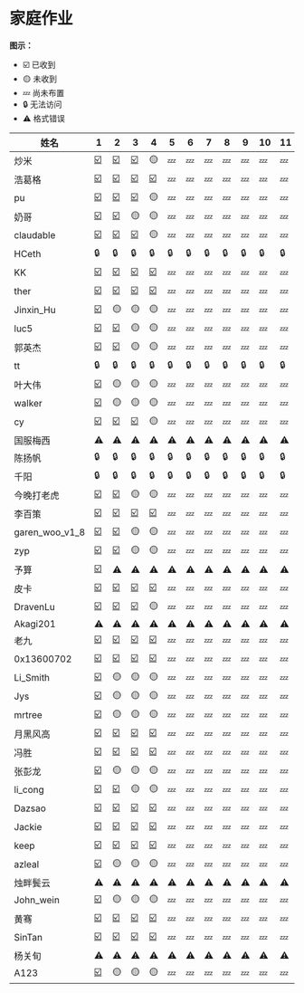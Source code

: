 # 家庭作业
**图示：**
- ☑️ 已收到
- 🟡 未收到
- 💤 尚未布置
- 🔒 无法访问
- ⚠️ 格式错误


| 姓名 | 1 | 2 | 3 | 4 | 5 | 6 | 7 | 8 | 9 | 10 | 11 | 12 |
| --- | --- | --- | --- | --- | --- | --- | --- | --- | --- | --- | --- | --- |
| 炒米 | [☑️](https://github.com/FZelin/zkshanghai-workshop/blob/main/lecture1-homework.md) | [☑️](https://github.com/FZelin/zkshanghai-workshop/blob/main/lecture2-homework.md) | [☑️](https://github.com/FZelin/zkshanghai-workshop/blob/main/lecture3-homework.md) | 🟡 | 💤 | 💤 | 💤 | 💤 | 💤 | 💤 | 💤 | 💤 |
| 浩葛格 | [☑️](https://github.com/ZKPeddie/zkshanghai-workshop/blob/main/lecture1-homework.md) | [☑️](https://github.com/ZKPeddie/zkshanghai-workshop/blob/main/lecture2-homework.md) | [☑️](https://github.com/ZKPeddie/zkshanghai-workshop/blob/main/lecture3-homework.md) | [☑️](https://github.com/ZKPeddie/zkshanghai-workshop/blob/main/lecture4-homework.md) | 💤 | 💤 | 💤 | 💤 | 💤 | 💤 | 💤 | 💤 |
| pu | [☑️](https://github.com/shipunyc/zkshanghai-workshop/blob/main/lecture1-homework.md) | [☑️](https://github.com/shipunyc/zkshanghai-workshop/blob/main/lecture2-homework.md) | [☑️](https://github.com/shipunyc/zkshanghai-workshop/blob/main/lecture3-homework.md) | 🟡 | 💤 | 💤 | 💤 | 💤 | 💤 | 💤 | 💤 | 💤 |
| 奶哥 | [☑️](https://github.com/sennmac/zkshanghai-workshop/blob/main/lecture1-homework.md) | [☑️](https://github.com/sennmac/zkshanghai-workshop/blob/main/lecture2-homework.md) | 🟡 | 🟡 | 💤 | 💤 | 💤 | 💤 | 💤 | 💤 | 💤 | 💤 |
| claudable | [☑️](https://github.com/ClaudeZsb/zkshanghai-workshop/blob/main/lecture1-homework.md) | [☑️](https://github.com/ClaudeZsb/zkshanghai-workshop/blob/main/lecture2-homework.md) | [☑️](https://github.com/ClaudeZsb/zkshanghai-workshop/blob/main/lecture3-homework.md) | 🟡 | 💤 | 💤 | 💤 | 💤 | 💤 | 💤 | 💤 | 💤 |
| HCeth | 🔒 | 🔒 | 🔒 | 🔒 | 🔒 | 🔒 | 🔒 | 🔒 | 🔒 | 🔒 | 🔒 | 🔒 |
| KK | [☑️](https://github.com/0xKKv7/zkshanghai-workshop/blob/main/lecture1-homework.md) | [☑️](https://github.com/0xKKv7/zkshanghai-workshop/blob/main/lecture2-homework.md) | [☑️](https://github.com/0xKKv7/zkshanghai-workshop/blob/main/lecture3-homework.md) | [☑️](https://github.com/0xKKv7/zkshanghai-workshop/blob/main/lecture4-homework.md) | 💤 | 💤 | 💤 | 💤 | 💤 | 💤 | 💤 | 💤 |
| ther | [☑️](https://github.com/ther0908/zkshanghai-workshop/blob/main/lecture1-homework.md) | [☑️](https://github.com/ther0908/zkshanghai-workshop/blob/main/lecture2-homework.md) | [☑️](https://github.com/ther0908/zkshanghai-workshop/blob/main/lecture3-homework.md) | [☑️](https://github.com/ther0908/zkshanghai-workshop/blob/main/lecture4-homework.md) | 💤 | 💤 | 💤 | 💤 | 💤 | 💤 | 💤 | 💤 |
| Jinxin_Hu | [☑️](https://github.com/hujinxinchengdu/zkshanghai-workshop/blob/main/lecture1-homework.md) | 🟡 | 🟡 | 🟡 | 💤 | 💤 | 💤 | 💤 | 💤 | 💤 | 💤 | 💤 |
| luc5 | [☑️](https://github.com/Lucshine/zkshanghai-workshop/blob/main/lecture1-homework.md) | [☑️](https://github.com/Lucshine/zkshanghai-workshop/blob/main/lecture2-homework.md) | 🟡 | 🟡 | 💤 | 💤 | 💤 | 💤 | 💤 | 💤 | 💤 | 💤 |
| 郭英杰 | [☑️](https://github.com/GalaIO/zkshanghai-workshop/blob/main/lecture1-homework.md) | [☑️](https://github.com/GalaIO/zkshanghai-workshop/blob/main/lecture2-homework.md) | 🟡 | 🟡 | 💤 | 💤 | 💤 | 💤 | 💤 | 💤 | 💤 | 💤 |
| tt | 🔒 | 🔒 | 🔒 | 🔒 | 🔒 | 🔒 | 🔒 | 🔒 | 🔒 | 🔒 | 🔒 | 🔒 |
| 叶大伟 | [☑️](https://github.com/nifengttz/zkshanghai-workshop/blob/main/lecture1-homework.md) | 🟡 | 🟡 | 🟡 | 💤 | 💤 | 💤 | 💤 | 💤 | 💤 | 💤 | 💤 |
| walker | [☑️](https://github.com/Pupil1999/zkshanghai-workshop/blob/main/lecture1-homework.md) | 🟡 | 🟡 | 🟡 | 💤 | 💤 | 💤 | 💤 | 💤 | 💤 | 💤 | 💤 |
| cy | [☑️](https://github.com/chrisyy2003/zkshanghai-workshop/blob/main/lecture1-homework.md) | [☑️](https://github.com/chrisyy2003/zkshanghai-workshop/blob/main/lecture2-homework.md) | [☑️](https://github.com/chrisyy2003/zkshanghai-workshop/blob/main/lecture3-homework.md) | 🟡 | 💤 | 💤 | 💤 | 💤 | 💤 | 💤 | 💤 | 💤 |
| 国服梅西 | ⚠️ | ⚠️ | ⚠️ | ⚠️ | ⚠️ | ⚠️ | ⚠️ | ⚠️ | ⚠️ | ⚠️ | ⚠️ | ⚠️ |
| 陈扬帆 | 🔒 | 🔒 | 🔒 | 🔒 | 🔒 | 🔒 | 🔒 | 🔒 | 🔒 | 🔒 | 🔒 | 🔒 |
| 千阳 | 🔒 | 🔒 | 🔒 | 🔒 | 🔒 | 🔒 | 🔒 | 🔒 | 🔒 | 🔒 | 🔒 | 🔒 |
| 今晚打老虎 | [☑️](https://github.com/OxfordStreet/zkshanghai-workshop/blob/main/lecture1-homework.md) | [☑️](https://github.com/OxfordStreet/zkshanghai-workshop/blob/main/lecture2-homework.md) | 🟡 | 🟡 | 💤 | 💤 | 💤 | 💤 | 💤 | 💤 | 💤 | 💤 |
| 李百策 | [☑️](https://github.com/libaice/zkshanghai-workshop/blob/main/lecture1-homework.md) | [☑️](https://github.com/libaice/zkshanghai-workshop/blob/main/lecture2-homework.md) | [☑️](https://github.com/libaice/zkshanghai-workshop/blob/main/lecture3-homework.md) | [☑️](https://github.com/libaice/zkshanghai-workshop/blob/main/lecture4-homework.md) | 💤 | 💤 | 💤 | 💤 | 💤 | 💤 | 💤 | 💤 |
| garen_woo_v1_8 | [☑️](https://github.com/GarenWoo/zkshanghai-workshop/blob/main/lecture1-homework.md) | [☑️](https://github.com/GarenWoo/zkshanghai-workshop/blob/main/lecture2-homework.md) | 🟡 | 🟡 | 💤 | 💤 | 💤 | 💤 | 💤 | 💤 | 💤 | 💤 |
| zyp | [☑️](https://github.com/breeze2501/zkshanghai-workshop/blob/main/lecture1-homework.md) | [☑️](https://github.com/breeze2501/zkshanghai-workshop/blob/main/lecture2-homework.md) | 🟡 | 🟡 | 💤 | 💤 | 💤 | 💤 | 💤 | 💤 | 💤 | 💤 |
| 予算 | [☑️](https://github.com/YUsuan1213/zkshanghai-workshop/blob/main/lecture1-homework.md) | ⚠️ | ⚠️ | ⚠️ | ⚠️ | ⚠️ | ⚠️ | ⚠️ | ⚠️ | ⚠️ | ⚠️ | ⚠️ |
| 皮卡 | [☑️](https://github.com/wenjin1997/zkshanghai-workshop/blob/main/lecture1-homework.md) | [☑️](https://github.com/wenjin1997/zkshanghai-workshop/blob/main/lecture2-homework.md) | [☑️](https://github.com/wenjin1997/zkshanghai-workshop/blob/main/lecture3-homework.md) | [☑️](https://github.com/wenjin1997/zkshanghai-workshop/blob/main/lecture4-homework.md) | 💤 | 💤 | 💤 | 💤 | 💤 | 💤 | 💤 | 💤 |
| DravenLu | [☑️](https://github.com/Dispa1r/zkshanghai-workshop/blob/main/lecture1-homework.md) | [☑️](https://github.com/Dispa1r/zkshanghai-workshop/blob/main/lecture2-homework.md) | [☑️](https://github.com/Dispa1r/zkshanghai-workshop/blob/main/lecture3-homework.md) | 🟡 | 💤 | 💤 | 💤 | 💤 | 💤 | 💤 | 💤 | 💤 |
| Akagi201 | ⚠️ | ⚠️ | ⚠️ | ⚠️ | ⚠️ | ⚠️ | ⚠️ | ⚠️ | ⚠️ | ⚠️ | ⚠️ | ⚠️ |
| 老九 | [☑️](https://github.com/lane2/zkshanghai-workshop/blob/main/lecture1-homework.md) | [☑️](https://github.com/lane2/zkshanghai-workshop/blob/main/lecture2-homework.md) | [☑️](https://github.com/lane2/zkshanghai-workshop/blob/main/lecture3-homework.md) | [☑️](https://github.com/lane2/zkshanghai-workshop/blob/main/lecture4-homework.md) | 💤 | 💤 | 💤 | 💤 | 💤 | 💤 | 💤 | 💤 |
| 0x13600702 | [☑️](https://github.com/txgyy/zkshanghai-workshop/blob/main/lecture1-homework.md) | [☑️](https://github.com/txgyy/zkshanghai-workshop/blob/main/lecture2-homework.md) | [☑️](https://github.com/txgyy/zkshanghai-workshop/blob/main/lecture3-homework.md) | [☑️](https://github.com/txgyy/zkshanghai-workshop/blob/main/lecture4-homework.md) | 💤 | 💤 | 💤 | 💤 | 💤 | 💤 | 💤 | 💤 |
| Li_Smith | [☑️](https://github.com/baidang201/zkcourse-homework/blob/main/lecture1-homework.md) | 🟡 | 🟡 | 🟡 | 💤 | 💤 | 💤 | 💤 | 💤 | 💤 | 💤 | 💤 |
| Jys | [☑️](https://github.com/YashuoKim/zkshanghai-workshop/blob/main/lecture1-homework.md) | 🟡 | 🟡 | 🟡 | 💤 | 💤 | 💤 | 💤 | 💤 | 💤 | 💤 | 💤 |
| mrtree | [☑️](https://github.com/mrttree/zkcourse-homework/blob/main/lecture1-homework.md) | 🟡 | 🟡 | 🟡 | 💤 | 💤 | 💤 | 💤 | 💤 | 💤 | 💤 | 💤 |
| 月黑风高 | [☑️](https://github.com/NightOnDark/zkshanghai-workshop/blob/main/lecture1-homework.md) | [☑️](https://github.com/NightOnDark/zkshanghai-workshop/blob/main/lecture2-homework.md) | [☑️](https://github.com/NightOnDark/zkshanghai-workshop/blob/main/lecture3-homework.md) | [☑️](https://github.com/NightOnDark/zkshanghai-workshop/blob/main/lecture4-homework.md) | 💤 | 💤 | 💤 | 💤 | 💤 | 💤 | 💤 | 💤 |
| 冯胜 | [☑️](https://github.com/fsheng81/zkcourse-homework-fsheng/blob/main/lecture1-homework.md) | [☑️](https://github.com/fsheng81/zkcourse-homework-fsheng/blob/main/lecture2-homework.md) | [☑️](https://github.com/fsheng81/zkcourse-homework-fsheng/blob/main/lecture3-homework.md) | [☑️](https://github.com/fsheng81/zkcourse-homework-fsheng/blob/main/lecture4-homework.md) | 💤 | 💤 | 💤 | 💤 | 💤 | 💤 | 💤 | 💤 |
| 张彭龙 | [☑️](https://github.com/zhangdaozhu/zkcourse-homework/blob/main/lecture1-homework.md) | 🟡 | 🟡 | 🟡 | 💤 | 💤 | 💤 | 💤 | 💤 | 💤 | 💤 | 💤 |
| li_cong | [☑️](https://github.com/congli35/zkcourse-homework/blob/main/lecture1-homework.md) | [☑️](https://github.com/congli35/zkcourse-homework/blob/main/lecture2-homework.md) | 🟡 | 🟡 | 💤 | 💤 | 💤 | 💤 | 💤 | 💤 | 💤 | 💤 |
| Dazsao | [☑️](https://github.com/DessertHeart/zkshanghai-workshop/blob/main/lecture1-homework.md) | [☑️](https://github.com/DessertHeart/zkshanghai-workshop/blob/main/lecture2-homework.md) | [☑️](https://github.com/DessertHeart/zkshanghai-workshop/blob/main/lecture3-homework.md) | [☑️](https://github.com/DessertHeart/zkshanghai-workshop/blob/main/lecture4-homework.md) | 💤 | 💤 | 💤 | 💤 | 💤 | 💤 | 💤 | 💤 |
| Jackie | [☑️](https://github.com/Jackietan99/zkcourse-homework/blob/main/lecture1-homework.md) | [☑️](https://github.com/Jackietan99/zkcourse-homework/blob/main/lecture2-homework.md) | [☑️](https://github.com/Jackietan99/zkcourse-homework/blob/main/lecture3-homework.md) | [☑️](https://github.com/Jackietan99/zkcourse-homework/blob/main/lecture4-homework.md) | 💤 | 💤 | 💤 | 💤 | 💤 | 💤 | 💤 | 💤 |
| keep | [☑️](https://github.com/readygo67/zkshanghai-workshop/blob/main/lecture1-homework.md) | [☑️](https://github.com/readygo67/zkshanghai-workshop/blob/main/lecture2-homework.md) | [☑️](https://github.com/readygo67/zkshanghai-workshop/blob/main/lecture3-homework.md) | [☑️](https://github.com/readygo67/zkshanghai-workshop/blob/main/lecture4-homework.md) | 💤 | 💤 | 💤 | 💤 | 💤 | 💤 | 💤 | 💤 |
| azleal | [☑️](https://github.com/Azleal/zkshanghai-workshop/blob/main/lecture1-homework.md) | 🟡 | 🟡 | 🟡 | 💤 | 💤 | 💤 | 💤 | 💤 | 💤 | 💤 | 💤 |
| 烛畔鬓云 | ⚠️ | ⚠️ | ⚠️ | ⚠️ | ⚠️ | ⚠️ | ⚠️ | ⚠️ | ⚠️ | ⚠️ | ⚠️ | ⚠️ |
| John_wein | [☑️](https://github.com/zliu265/zkshanghai-workshop/blob/main/lecture1-homework.md) | 🟡 | 🟡 | 🟡 | 💤 | 💤 | 💤 | 💤 | 💤 | 💤 | 💤 | 💤 |
| 黄骞 | [☑️](https://github.com/huangqian1985/zkshanghai-workshop/blob/main/lecture1-homework.md) | [☑️](https://github.com/huangqian1985/zkshanghai-workshop/blob/main/lecture2-homework.md) | [☑️](https://github.com/huangqian1985/zkshanghai-workshop/blob/main/lecture3-homework.md) | [☑️](https://github.com/huangqian1985/zkshanghai-workshop/blob/main/lecture4-homework.md) | 💤 | 💤 | 💤 | 💤 | 💤 | 💤 | 💤 | 💤 |
| SinTan | [☑️](https://github.com/sintan1071/zkshanghai-workshop/blob/main/lecture1-homework.md) | [☑️](https://github.com/sintan1071/zkshanghai-workshop/blob/main/lecture2-homework.md) | [☑️](https://github.com/sintan1071/zkshanghai-workshop/blob/main/lecture3-homework.md) | [☑️](https://github.com/sintan1071/zkshanghai-workshop/blob/main/lecture4-homework.md) | 💤 | 💤 | 💤 | 💤 | 💤 | 💤 | 💤 | 💤 |
| 杨关旬 | ⚠️ | ⚠️ | ⚠️ | ⚠️ | ⚠️ | ⚠️ | ⚠️ | ⚠️ | ⚠️ | ⚠️ | ⚠️ | ⚠️ |
| A123 | [☑️](https://github.com/dcbd2e4038/zkshanghai-workshop/blob/main/lecture1-homework.md) | 🟡 | 🟡 | 🟡 | 💤 | 💤 | 💤 | 💤 | 💤 | 💤 | 💤 | 💤 |
